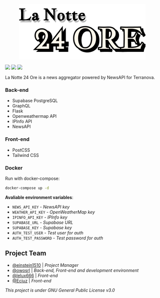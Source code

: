 <p align="center"><img src="https://github.com/owosrl/LaNotte24Ore/raw/main/web/static/assets/img/logo/logo_nobg.png"></img></p>

![](https://github.com/owosrl/LaNotte24Ore/actions/workflows/production.yaml/badge.svg) ![](https://img.shields.io/github/license/owosrl/LaNotte24Ore) ![](https://img.shields.io/github/languages/top/owosrl/LaNotte24Ore)

La Notte 24 Ore is a news aggregator powered by NewsAPI for Terranova.


### **Back-end**
* Supabase PostgreSQL
* GraphQL
* Flask
* Openweathermap API
* IPInfo API
* NewsAPI

### **Front-end**
* PostCSS
* Tailwind CSS


### **Docker**
Run with docker-compose:

```bash
docker-compose up -d
```

**Avaliable environment variables**:

* `NEWS_API_KEY` - _NewsAPI key_
* `WEATHER_API_KEY` - _OpenWeatherMap key_
* `IPINFO_API_KEY` - _IPInfo key_
* `SUPABASE_URL` - _Supabase URL_
* `SUPABASE_KEY` - _Supabase key_
* `AUTH_TEST_USER` - _Test user for auth_
* `AUTH_TEST_PASSWORD` - _Test password for auth_

## **Project Team**

- [@einstein1510](https://github.com/einstein1510) | _Project Manager_
- [@owosrl](https://github.com/owosrl) | _Back-end, Front-end and development environment_
- [@lelux666](https://github.com/lelux666)  | _Front-end_
- [@Eciuz](https://github.com/Eciuz) | _Front-end_



_This project is under GNU General Public License v3.0_
